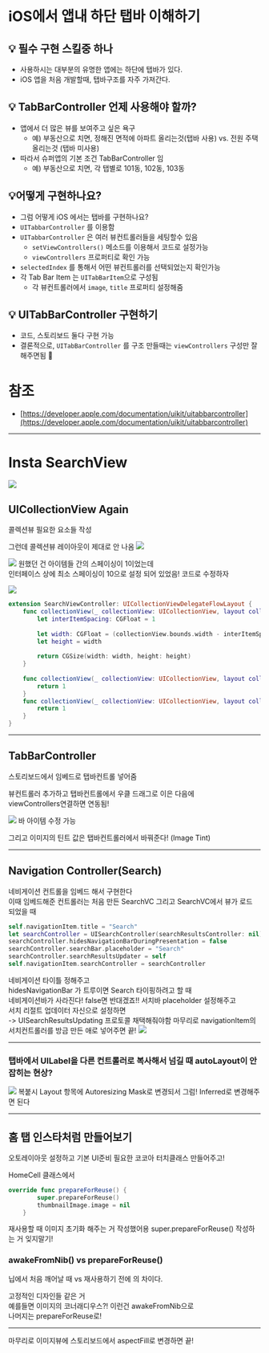 # iOS에서 앱내 하단 탭바 이해하기

## 💡 필수 구현 스킬중 하나

- 사용하시는 대부분의 유명한 앱에는 하단에 탭바가 있다.  
- iOS 앱을 처음 개발할때, 탭바구조를 자주 가져간다.  


## 💡 TabBarController 언제 사용해야 할까?

- 앱에서 더 많은 뷰를 보여주고 싶은 욕구  
    - 예) 부동산으로 치면, 정해진 면적에 아파트 올리는것(탭바 사용) vs. 전원 주택 올리는것 (탭바 미사용)  
- 따라서 슈퍼앱의 기본 조건 TabBarController 임  
    - 예) 부동산으로 치면, 각 탭별로 101동, 102동, 103동  

## 💡어떻게 구현하나요?

- 그럼 어떻게 iOS 에서는 탭바를 구현하나요?
- `UITabbarController` 를 이용함
- `UITabbarController` 은 여러 뷰컨트롤러들을 세팅할수 있음
    - `setViewControllers()` 메소드를 이용해서 코드로 설정가능
    - `viewControllers` 프로퍼티로 확인 가능
- `selectedIndex` 를 통해서 어떤 뷰컨트롤러를 선택되었는지 확인가능
- 각 Tab Bar Item 는 `UITabBarItem`으로 구성됨
    - 각 뷰컨트롤러에서 `image`, `title` 프로퍼티 설정해줌

## 💡 UITabBarController 구현하기

- 코드, 스토리보드 둘다 구현 가능
- 결론적으로, `UITabBarController`  를 구조 만들때는  `viewControllers` 구성만 잘 해주면됨 💪


# 참조

- [https://developer.apple.com/documentation/uikit/uitabbarcontroller](https://developer.apple.com/documentation/uikit/uitabbarcontroller)
---

# Insta SearchView
![](https://velog.velcdn.com/images/woojusm/post/216e1978-f62c-4acc-96df-c90566f63bc9/image.gif)


## UICollectionView Again
콜렉션뷰 필요한 요소들 작성

그런데 콜렉션뷰 레이아웃이 제대로 안 나옴
![](https://velog.velcdn.com/images/woojusm/post/f71f559f-86ac-4451-9cc5-cfcc55b73995/image.png)

![](https://velog.velcdn.com/images/woojusm/post/d7047f6b-7297-4cad-bef9-2d3dbdde2778/image.png)
원했던 건 아이템들 간의 스페이싱이 1이었는데  
인터페이스 상에 최소 스페이싱이 10으로 설정 되어 있었음!
코드로 수정하자

![](https://velog.velcdn.com/images/woojusm/post/23192ee4-064e-40a8-895b-cf3e3168ddd4/image.png)

```swift
extension SearchViewController: UICollectionViewDelegateFlowLayout {
    func collectionView(_ collectionView: UICollectionView, layout collectionViewLayout: UICollectionViewLayout, sizeForItemAt indexPath: IndexPath) -> CGSize {
        let interItemSpacing: CGFloat = 1
        
        let width: CGFloat = (collectionView.bounds.width - interItemSpacing * 2) / 3
        let height = width
        
        return CGSize(width: width, height: height)
    }
    
    func collectionView(_ collectionView: UICollectionView, layout collectionViewLayout: UICollectionViewLayout, minimumInteritemSpacingForSectionAt section: Int) -> CGFloat {
        return 1
    }
    func collectionView(_ collectionView: UICollectionView, layout collectionViewLayout: UICollectionViewLayout, minimumLineSpacingForSectionAt section: Int) -> CGFloat {
        return 1
    }
}
```

---
## TabBarController

스토리보드에서 임베드로 탭바컨트롤 넣어줌  

뷰컨트롤러 추가하고 탭바컨트롤에서 우클 드래그로 이은 다음에  
viewControllers연결하면 연동됨!


![](https://velog.velcdn.com/images/woojusm/post/ae1422a8-e409-4db2-84d1-bb9f628a220b/image.png)
바 아이템 수정 가능

그리고 이미지의 틴트 값은 탭바컨트롤러에서 바꿔준다! (Image Tint)

___
## Navigation Controller(Search)

네비게이션 컨트롤을 임베드 해서 구현한다  
이때 임베드해준 컨트롤러는 처음 만든 SearchVC
그리고 SearchVC에서 뷰가 로드 되었을 때

```swift
self.navigationItem.title = "Search"
let searchController = UISearchController(searchResultsController: nil)
searchController.hidesNavigationBarDuringPresentation = false
searchController.searchBar.placeholder = "Search"
searchController.searchResultsUpdater = self
self.navigationItem.searchController = searchController
```
네비게이션 타이틀 정해주고  
hidesNavigationBar 가 트루이면 Search 타이핑하려고 할 때  
네비게이션바가 사라진다! false면 반대겠죠!!
서치바 placeholder 설정해주고  
서치 리절트 업데이터 자신으로 설정하면  
-> UISearchResultsUpdating 프로토콜 채택해줘야함
마무리로 navigationItem의 서치컨트롤러를 방금 만든 애로 넣어주면 끝!
![](https://velog.velcdn.com/images/woojusm/post/f8fadb07-dc46-45ec-8e5e-683d4a2c8275/image.png)




___

### 탭바에서 UILabel을 다른 컨트롤러로 복사해서 넘길 때 autoLayout이 안잡히는 현상?

![](https://velog.velcdn.com/images/woojusm/post/e4f99558-fc52-47ee-83d4-54cad05c39c0/image.png)
복붙시 Layout 항목에 Autoresizing Mask로 변경되서 그럼!
Inferred로 변경해주면 된다

___
## 홈 탭 인스타처럼 만들어보기

오토레이아웃 설정하고 기본 UI준비
필요한 코코아 터치클래스 만들어주고!

HomeCell 클래스에서 
```swift
override func prepareForReuse() {
        super.prepareForReuse()
        thumbnailImage.image = nil
    }
```
재사용할 때 이미지 초기화 해주는 거 작성했어용
super.prepareForReuse() 작성하는 거 잊지말기!

### awakeFromNib() vs prepareForReuse()

닙에서 처음 깨어날 때 vs 재사용하기 전에
의 차이다.

고정적인 디자인들 같은 거  
예를들면 이미지의 코너래디우스?! 이런건 awakeFromNib으로  
나머지는 prepareForReuse로!

---

마무리로 이미지뷰에 스토리보드에서 aspectFill로 변경하면 끝!
